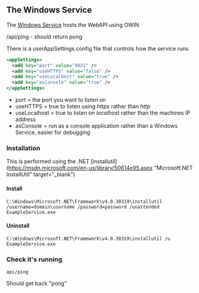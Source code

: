 ﻿## The Windows Service

The [Windows Service](https://msdn.microsoft.com/en-us/library/zt39148a.aspx) hosts the WebAPI using OWIN

/api/ping - should return pong

There is a userAppSettings.config file that controls how the service runs

```XML
<appSettings>
  <add key="port" value="9021" />
  <add key="useHTTPS" value="false" />
  <add key="useLocalhost" value="true" />
  <add key="asConsole" value="true" />
</appSettings>
```

* port = the port you want to listen on
* useHTTPS = true to listen using *https* rather than *http*
* useLocalhost = true to listen on *localhost* rather than the machines IP address
* asConsole = run as a console application rather than a Windows Service, easier for debugging

### Installation
This is performed using the .NET [installutil](https://msdn.microsoft.com/en-us/library/50614e95.aspx "Microsoft.NET InstallUtil" target="_blank")

#### Install
```
C:\Windows\Microsoft.NET\Framework\v4.0.30319\installutil /username=domain\username /password=password /unattended ExampleService.exe 
```

#### Uninstall
```
C:\Windows\Microsoft.NET\Framework\v4.0.30319\installutil /u ExampleService.exe 
```

### Check it's running
```
api/ping
```
Should get back "pong"
